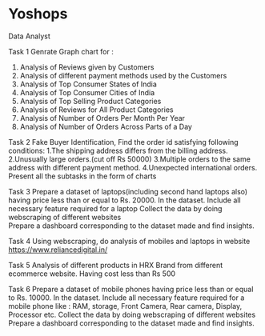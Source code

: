# Yoshops
Data Analyst 

Task 1
Genrate Graph chart for :
1. Analysis of Reviews given by Customers
2. Analysis of different payment methods used by the Customers
3. Analysis of Top Consumer States of India
4. Analysis of Top Consumer Cities of India
5. Analysis of Top Selling Product Categories
6. Analysis of Reviews for All Product Categories
7. Analysis of Number of Orders Per Month Per Year
8. Analysis of Number of Orders Across Parts of a Day

Task 2
Fake Buyer Identification, Find the order id satisfying following conditions:
1.The shipping address differs from the billing address.
2.Unusually large orders.(cut off Rs 50000)
3.Multiple orders to the same address with different payment method.
4.Unexpected international orders.
Present all the subtasks in the form of charts

Task 3
Prepare a dataset of laptops(including second hand laptops also) having price less than or equal to Rs. 20000. In the dataset. 
Include all necessary feature required for a laptop
Collect the data by doing webscraping of different websites  
Prepare a dashboard corresponding to the dataset made and find insights.

Task 4
Using webscraping, do analysis of mobiles and laptops in website https://www.reliancedigital.in/

Task 5
Analysis of different products in HRX Brand from different ecommerce website.
Having cost less than Rs 500

Task 6
Prepare a dataset of mobile phones having price less than or equal to Rs. 10000. In the dataset. 
Include all necessary feature required for a mobile phone like : 
RAM, storage, Front Camera, Rear camera, Display, Processor etc.
Collect the data by doing webscraping of different websites  
Prepare a dashboard corresponding to the dataset made and find insights.
